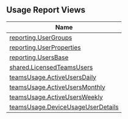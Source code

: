 ## Usage Report Views

| Name |
|---|
| [reporting.UserGroups](UserGroups.md) |
| [reporting.UserProperties](UserProperties.md) |
| [reporting.UsersBase](UsersBase.md) |
| [shared.LicensedTeamsUsers](LicensedTeamsUsers.md) |
| [teamsUsage.ActiveUsersDaily](ActiveUsersDaily.md) |
| [teamsUsage.ActiveUsersMonthly](ActiveUsersMonthly.md) |
| [teamsUsage.ActiveUsersWeekly](ActiveUsersWeekly.md) |
| [teamsUsage.DeviceUsageUserDetails](DeviceUsageUserDetails.md) |


